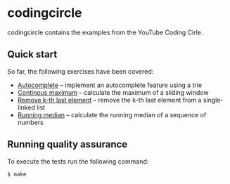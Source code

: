 # codingcircle

codingcircle contains the examples from the YouTube Coding Cirle.

## Quick start

So far, the following exercises have been covered:

- [Autocomplete](./autocomplete/) – implement an autocomplete feature using a trie
- [Continous maximum](./continuousmax/) – calculate the maximum of a sliding window
- [Remove k-th last element](./removekthlastelement/) – remove the k-th last element from a single-linked list
- [Running median](./runningmedian/) – calculate the running median of a sequence of numbers

## Running quality assurance

To execute the tests run the following command:

```shell
$ make
```
